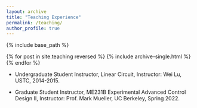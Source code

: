 ```yaml
---
layout: archive
title: "Teaching Experience"
permalink: /teaching/
author_profile: true
---
```


{% include base_path %}

{% for post in site.teaching reversed %}
  {% include archive-single.html %}
{% endfor %}

* Undergraduate Student Instructor, Linear Circuit, Instructor: Wei Lu, USTC, 2014-2015.

* Graduate Student Instructor, ME231B Experimental Advanced Control Design II, Instructor: Prof. Mark Mueller, UC Berkeley, Spring 2022.